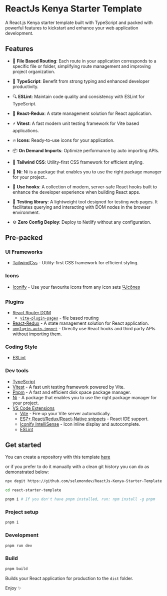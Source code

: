 # ReactJs Kenya Starter Template

A React.js Kenya starter template built with TypeScript and packed with powerful features to kickstart and enhance your web application development.

## Features

- 📁 **File Based Routing**: Each route in your application corresponds to a specific file or folder, simplifying route management and improving project organization.

- 🦾  **TypeScript**: Benefit from strong typing and enhanced developer productivity.
- 🔍 **ESLint**: Maintain code quality and consistency with ESLint for TypeScript.
- 🐙 **React-Redux**: A state management solution for React application.
- ⚡️ **Vitest**: A fast modern unit testing framework for Vite based applications.
- 🔥 **Icons**: Ready-to-use icons for your application.
- 📦 **On Demand Imports**: Optimize performance by auto importing APIs.
- 🎨 **Tailwind CSS**: Utility-first CSS framework for efficient styling.
- 🧰 **Ni**: Ni is a package that enables you to use the right package manager for your project..
- 🧩 **Use hooks**: A collection of modern, server-safe React hooks built to enhance the developer experience when building React apps.
- 🦑 **Testing library**: A lightweight tool designed for testing web pages. It facilitates querying and interacting with DOM nodes in the browser environment.
- ⚙️ **Zero Config Deploy**: Deploy to Netlify without any configuration.


## Pre-packed

### UI Frameworks

- [TailwindCss](https://tailwindcss.com) - Utility-first CSS framework for efficient styling.

### Icons

- [Iconify](https://iconify.design) - Use your favourite icons from any icon sets [🔍Icônes](https://icones.netlify.app/)

### Plugins

- [React Router DOM](https://github.com/remix-run/react-router)
  - [`vite-plugin-pages`](https://github.com/hannoeru/vite-plugin-pages) - file based routing
- [React-Redux](https://react-redux.js.org/) -  A state management solution for React application.
- [`unplugin-auto-import`](https://github.com/antfu/unplugin-auto-import) - Directly use React hooks and third party APIs without importing them.

### Coding Style

- [ESLint](https://eslint.org/)

### Dev tools

- [TypeScript](https://www.typescriptlang.org/)
- [Vitest](https://github.com/vitest-dev/vitest) - A fast unit testing framework powered by Vite.
- [Pnpm](https://pnpm.js.org/) - A fast and efficient disk space package manager.
- [Ni](https://github.com/antfu/ni) - A package that enables you to use the right package manager for your project.
- [VS Code Extensions](./.vscode/extensions.json)
  - [Vite](https://marketplace.visualstudio.com/items?itemName=antfu.vite) - Fire up your Vite server automatically.
  - [ES7+ React/Redux/React-Native snippets](https://marketplace.visualstudio.com/items?itemName=dsznajder.es7-react-js-snippets) - React IDE support.
  - [Iconify IntelliSense](https://marketplace.visualstudio.com/items?itemName=antfu.iconify) - Icon inline display and autocomplete.
  - [ESLint](https://marketplace.visualstudio.com/items?itemName=dbaeumer.vscode-eslint)


## Get started

You can create a repository with this template [here](https://github.com/selemondev/ReactJs-Kenya-Starter-Template/generate)

or if you prefer to do it manually with a clean git history you can do as demonstrated below:

```bash
npx degit https://github.com/selemondev/ReactJs-Kenya-Starter-Template react-starter-template

cd react-starter-template

pnpm i # If you don't have pnpm installed, run: npm install -g pnpm
```

### Project setup

```bash
pnpm i
```

### Development

```bash
pnpm run dev
```

### Build

```bash
pnpm build
```

Builds your React application for production to the `dist` folder.

Enjoy ✨

